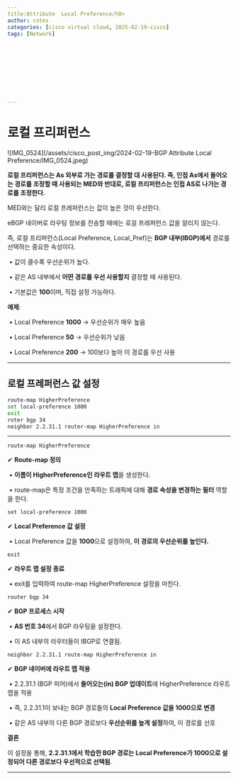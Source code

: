 ```yaml
---
title:Attribute  Local Preference/h0>
author: cotes   
categories: [cisco virtual cloud, 2025-02-19-cisco]
tags: [Network]










---
```


# 로컬 프리퍼런스

![IMG_0524](/assets/cisco_post_img/2024-02-19-BGP Attribute  Local Preference/IMG_0524.jpeg)

**로컬 프리퍼런스는 As 외부로 가는 경로를 결정할 대 사용된다. 즉, 인접 As에서 들어오는 경로를 조정할 때 사용되는 MED와 반대로, 로컬 프리퍼런스는 인접 AS로 나가는 경로를 조정한다.**

MED와는 달리 로컬 프레퍼런스는 값이 높은 것이 우선한다.

eBGP 네이버로 라우팅 정보를 전송할 때에는 로걸 프레퍼런스 값을 알리지 않는다.

즉, 로컬 프리퍼런스(Local Preference, Local_Pref)는 **BGP 내부(IBGP)에서** 경로를 선택하는 중요한 속성이다.

​	•	값이 클수록 우선순위가 높다.

​	•	같은 AS 내부에서 **어떤 경로를 우선 사용할지** 결정할 때 사용된다.

​	•	기본값은 **100**이며, 직접 설정 가능하다.



**예제**:

​	•	Local Preference **1000** → 우선순위가 매우 높음

​	•	Local Preference **50** → 우선순위가 낮음

​	•	Local Preference **200** → 100보다 높아 이 경로를 우선 사용

------

## 로컬 프레퍼런스 값 설정

```bash
route-map HigherPreference
set local-preference 1000
exit
roter bgp 34
neighbor 2.2.31.1 router-map HigherPreference in
```

------



```
route-map HigherPreference
```

✔ **Route-map 정의**

​	•	**이름이 HigherPreference인 라우트 맵**을 생성한다.

​	•	route-map은 특정 조건을 만족하는 트래픽에 대해 **경로 속성을 변경하는 필터** 역할을 한다.

```
set local-preference 1000
```

✔ **Local Preference 값 설정**

​	•	Local Preference 값을 **1000**으로 설정하여, **이 경로의 우선순위를 높인다.**

```
exit
```

✔ **라우트 맵 설정 종료**

​	•	exit를 입력하여 route-map HigherPreference 설정을 마친다.

```
router bgp 34
```

✔ **BGP 프로세스 시작**

​	•	**AS 번호 34**에서 BGP 라우팅을 설정한다.

​	•	이 AS 내부의 라우터들이 IBGP로 연결됨.

```
neighbor 2.2.31.1 route-map HigherPreference in
```

✔ **BGP 네이버에 라우트 맵 적용**

​	•	2.2.31.1 (BGP 피어)에서 **들어오는(in) BGP 업데이트**에 HigherPreference 라우트 맵을 적용

​	•	즉, 2.2.31.1이 보내는 BGP 경로들의 **Local Preference 값을 1000으로 변경**

​	•	같은 AS 내부의 다른 BGP 경로보다 **우선순위를 높게 설정**하여, 이 경로를 선호

**결론**



이 설정을 통해, **2.2.31.1에서 학습한 BGP 경로는 Local Preference가 1000으로 설정되어 다른 경로보다 우선적으로 선택됨**.

------

